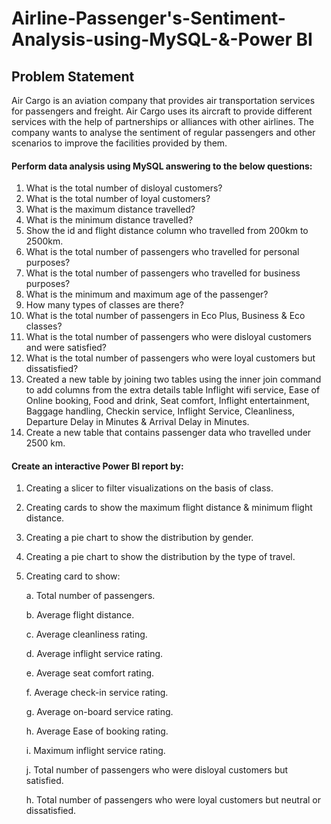 # Airline-Passenger's-Sentiment-Analysis-using-MySQL-&-Power BI
## Problem Statement

Air Cargo is an aviation company that provides air transportation services for passengers and freight. Air Cargo uses its aircraft to provide different services with the help of partnerships or alliances with other airlines. The company wants to analyse the sentiment of regular passengers and other scenarios to improve the facilities provided by them.

#### Perform data analysis using MySQL answering to the below questions:

1. What is the total number of disloyal customers?
2. What is the total number of loyal customers?
3. What is the maximum distance travelled?
4. What is the minimum distance travelled?
5. Show the id and flight distance column who travelled from 200km to 2500km.
6. What is the total number of passengers who travelled for personal purposes?
7. What is the total number of passengers who travelled for business purposes?
8. What is the minimum and maximum age of the passenger?
9. How many types of classes are there?
10. What is the total number of passengers in Eco Plus, Business & Eco classes?
11. What is the total number of passengers who were disloyal customers and were satisfied?
12. What is the total number of passengers who were loyal customers but dissatisfied?
13. Created a new table by joining two tables using the inner join command to add columns from the extra details table Inflight wifi service, Ease of Online booking, Food and drink, Seat comfort, Inflight entertainment, Baggage handling, Checkin service, Inflight Service, Cleanliness, Departure Delay in Minutes & Arrival Delay in Minutes.
14.  Create a new table that contains passenger data who travelled under 2500 km.

#### Create an interactive Power BI report by:

1. Creating a slicer to filter visualizations on the basis of class.
2. Creating cards to show the maximum flight distance & minimum flight distance.
3. Creating a pie chart to show the distribution by gender.
4. Creating a pie chart to show the distribution by the type of travel.
5. Creating card to show:
 
     a. Total number of passengers.
 
     b. Average flight distance.
 
     c. Average cleanliness rating.
 
     d. Average inflight service rating. 
 
     e. Average seat comfort rating.
 
     f. Average check-in service rating.

     g. Average on-board service rating.

     h. Average Ease of booking rating.

    i. Maximum inflight service rating.

    j. Total number of passengers who were disloyal customers but satisfied.

    h. Total number of passengers who were loyal customers but neutral or dissatisfied.   
